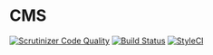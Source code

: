# CMS

[![Scrutinizer Code Quality](https://scrutinizer-ci.com/g/nickfairchild/cms/badges/quality-score.png?b=master)](https://scrutinizer-ci.com/g/nickfairchild/cms/?branch=master)
[![Build Status](https://travis-ci.org/nickfairchild/cms.svg?branch=master)](https://travis-ci.org/nickfairchild/cms)
[![StyleCI](https://styleci.io/repos/109611300/shield?branch=master)](https://styleci.io/repos/109611300)
